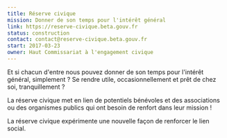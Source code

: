 ```yaml
---
title: Réserve civique
mission: Donner de son temps pour l'intérêt général
link: https://reserve-civique.beta.gouv.fr
status: construction
contact: contact@reserve-civique.beta.gouv.fr
start: 2017-03-23
owner: Haut Commissariat à l'engagement civique
---
```


Et si chacun d'entre nous pouvez donner de son temps pour l'intérêt général, simplement ? 
Se rendre utile, occasionnellement et prêt de chez soi, tranquillement ?

La réserve civique met en lien de potentiels bénévoles et des associations ou des organismes publics qui ont besoin de renfort dans leur mission !

La réserve civique expérimente une nouvelle façon de renforcer le lien social. 
